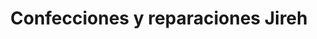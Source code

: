 ---
title: "Confecciones y reparaciones Jireh"
url: /santa-catarina-pinula/confecciones-y-reparaciones-jireh/
shop: Schneiderei
---